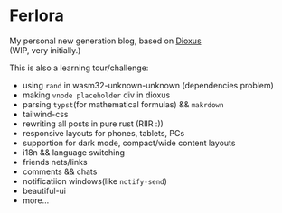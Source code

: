 # Ferlora

My personal new generation blog, based on [Dioxus](https://dioxuslabs.com/)  
(WIP, very initially.)  

<!-- ![wip](./screenshots/dev_1.webp) -->

This is also a learning tour/challenge:  
- using `rand` in wasm32-unknown-unknown (dependencies problem)  
- making `vnode placeholder` div in dioxus  
- parsing `typst`(for mathematical formulas) && `makrdown`
- tailwind-css
- rewriting all posts in pure rust (RIIR :))  
- responsive layouts for phones, tablets, PCs  
- supportion for dark mode, compact/wide content layouts
- i18n && language switching  
- friends nets/links
- comments && chats
- notificatiion windows(like `notify-send`)
- beautiful-ui
- more...
